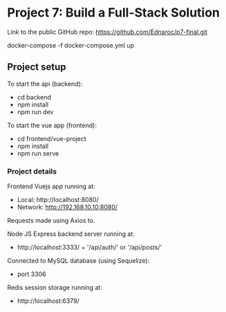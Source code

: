 # Project 7: Build a Full-Stack Solution
Link to the public GitHub repo: https://github.com/Ednaroc/p7-final.git

docker-compose -f docker-compose.yml up

## Project setup
To start the api (backend):
- cd backend
- npm install
- npm run dev

To start the vue app (frontend):
- cd frontend/vue-project
- npm install
- npm run serve


### Project details

Frontend Vuejs app running at:
- Local:   http://localhost:8080/
- Network: http://192.168.10.10:8080/

Requests made using Axios to.

Node JS Express backend server running at:
- http://localhost:3333/ + '/api/auth/' or '/api/posts/'

Connected to MySQL database (using Sequelize):
- port 3306

Redis session storage running at:
- http://localhost:6379/



